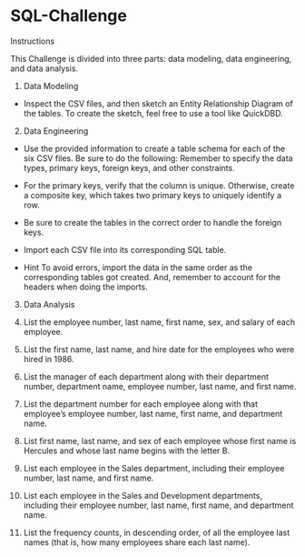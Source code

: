 # SQL-Challenge

Instructions

This Challenge is divided into three parts: data modeling, data engineering, and data analysis.


1. Data Modeling
- Inspect the CSV files, and then sketch an Entity Relationship Diagram of the tables. To create the sketch, feel free to use a tool like QuickDBD.

2. Data Engineering
- Use the provided information to create a table schema for each of the six CSV files. Be sure to do the following:
  Remember to specify the data types, primary keys, foreign keys, and other constraints.

- For the primary keys, verify that the column is unique. Otherwise, create a composite key, which takes two primary keys to uniquely identify a row.

- Be sure to create the tables in the correct order to handle the foreign keys.

- Import each CSV file into its corresponding SQL table.

- Hint To avoid errors, import the data in the same order as the corresponding tables got created. And, remember to account for the headers when doing the imports.

3. Data Analysis

1. List the employee number, last name, first name, sex, and salary of each employee.


2. List the first name, last name, and hire date for the employees who were hired in 1986.


3. List the manager of each department along with their department number, department name, employee number, last name, and first name.


4. List the department number for each employee along with that employee’s employee number, last name, first name, and department name.


5. List first name, last name, and sex of each employee whose first name is Hercules and whose last name begins with the letter B.


6. List each employee in the Sales department, including their employee number, last name, and first name.


7. List each employee in the Sales and Development departments, including their employee number, last name, first name, and department name.


8. List the frequency counts, in descending order, of all the employee last names (that is, how many employees share each last name).
